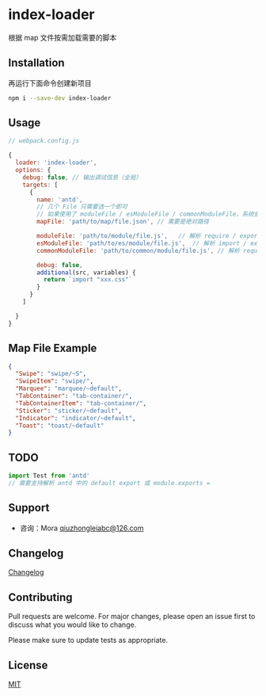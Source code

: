 # index-loader

根据 map 文件按需加载需要的脚本


## Installation

再运行下面命令创建新项目

```bash
npm i --save-dev index-loader
```

## Usage

```js
// webpack.config.js

{
  loader: 'index-loader',
  options: {
    debug: false, // 输出调试信息（全局）
    targets: [
      {
        name: 'antd',
        // 几个 File 只需要选一个即可
        // 如果使用了 moduleFile / esModuleFile / commonModuleFile，系统会自动解析出 mapFile
        mapFile: 'path/to/map/file.json', // 需要是绝对路径

        moduleFile: 'path/to/module/file.js',   // 解析 require / exports 和 import / export
        esModuleFile: 'path/to/es/module/file.js',  // 解析 import / export
        commonModuleFile: 'path/to/common/module/file.js', // 解析 require / exports

        debug: false,
        additional(src, variables) {
          return `import "xxx.css"`
        }
      }
    ]

  }
}

```

## Map File Example

```json
{
  "Swipe": "swipe/~S",
  "SwipeItem": "swipe/",
  "Marquee": "marquee/~default",
  "TabContainer": "tab-container/",
  "TabContainerItem": "tab-container/",
  "Sticker": "sticker/~default",
  "Indicator": "indicator/~default",
  "Toast": "toast/~default"
}
```

## TODO

```js
import Test from 'antd'
// 需要支持解析 antd 中的 default export 或 module.exports =
```


## Support

- 咨询：Mora <qiuzhongleiabc@126.com>

<!--
## Roadmap

If you have ideas for releases in the future, it is a good idea to list them in the README.
-->

## Changelog

[Changelog](./CHANGELOG.md)


## Contributing

Pull requests are welcome. For major changes, please open an issue first to discuss what you would like to change.

Please make sure to update tests as appropriate.


## License

[MIT](https://choosealicense.com/licenses/mit/)
